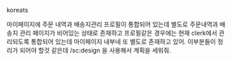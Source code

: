 koreats

마이페이지에 주문 내역과 배송지관리 프로필이 통합되어 있는데 별도로 주문내역과 배송지 관리 페이지가 비어있는 상태로 존재하고 프로필같은 경우에는 현재 clerk에서 관리되도록 통합되어 있는데 마이페이지 내부네 또 별도로 존재하고 있어. 이부분들이 정리가 되어야 할것 같은데 /sc:design 을 사용해서 계획을 세워줘.
